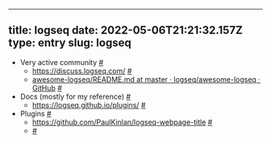 
---
title: logseq 
date: 2022-05-06T21:21:32.157Z
type: entry
slug: logseq
---
* Very active community [#](#62bee4d8-1815-46fa-b996-57776e4beedc)<a name="62bee4d8-1815-46fa-b996-57776e4beedc"></a>
  * https://discuss.logseq.com/ [#](#62bee4d8-9892-43b3-b624-d5ff42c0b75b)<a name="62bee4d8-9892-43b3-b624-d5ff42c0b75b"></a>
  * [awesome-logseq/README.md at master · logseq/awesome-logseq · GitHub](https://github.com/logseq/awesome-logseq/blob/master/README.md) [#](#62bee4d8-f94c-4dcf-abb3-29d1fb6b51bd)<a name="62bee4d8-f94c-4dcf-abb3-29d1fb6b51bd"></a>
* Docs (mostly for my reference) [#](#62bee4d8-0c2b-455b-8936-8f7ec483a80f)<a name="62bee4d8-0c2b-455b-8936-8f7ec483a80f"></a>
  * https://logseq.github.io/plugins/ [#](#62bee4d8-f5ad-4826-a340-4870fbfa72f2)<a name="62bee4d8-f5ad-4826-a340-4870fbfa72f2"></a>
* Plugins [#](#62bee4d8-6a5e-4f96-8771-e9a4e66163e8)<a name="62bee4d8-6a5e-4f96-8771-e9a4e66163e8"></a>
  * https://github.com/PaulKinlan/logseq-webpage-title [#](#62bee4d8-d2fe-4d65-a9da-89ec43fba9e9)<a name="62bee4d8-d2fe-4d65-a9da-89ec43fba9e9"></a>
  *  [#](#62bee4d8-1e85-4441-b0e0-c98043e77958)<a name="62bee4d8-1e85-4441-b0e0-c98043e77958"></a>

